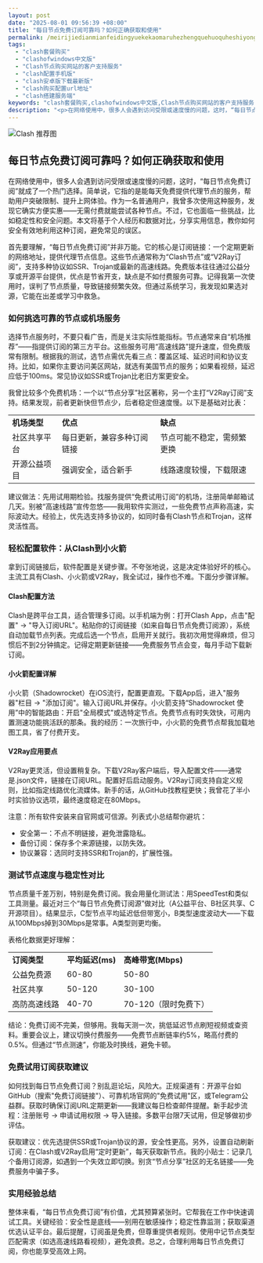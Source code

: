 ```yaml
---
layout: post
date: "2025-08-01 09:56:39 +08:00"
title: "每日节点免费订阅可靠吗？如何正确获取和使用"
permalink: /meirijiedianmianfeidingyuekekaomaruhezhengquehuoquheshiyong/
tags:
  - "clash套餐购买"
  - "clashofwindows中文版"
  - "Clash节点购买网站的客户支持服务"
  - "clash配置手机版"
  - "clash安卓版下载最新版"
  - "clash购买配置url地址"
  - "clash搭建服务端"
keywords: "clash套餐购买,clashofwindows中文版,Clash节点购买网站的客户支持服务,clash配置手机版,clash安卓版下载最新版,clash购买配置url地址,clash搭建服务端"
description: "<p>在网络使用中，很多人会遇到访问受限或速度慢的问题，这时，“每日节点免费订阅”就成了一个热门选择。简单说，它指的是能每天免费提供代理节点的服务，帮助用户突破限制、提升上网体验。作为一名普通用户，我曾多次使用这种服务，发现它确实方便实惠——无需付费就能尝试各种节点。不过，它也面临一些挑战，比如稳定性和安全问题。本文将基于个人经历和数据对比，分享实用信息，教你如何安全有效地利用这种订阅，避免常见的误区。</p>"
---
```


![Clash 推荐图](https://clashjd.github.io/assets/img/clash订阅节点购买.png)

## 每日节点免费订阅可靠吗？如何正确获取和使用

<p>在网络使用中，很多人会遇到访问受限或速度慢的问题，这时，“每日节点免费订阅”就成了一个热门选择。简单说，它指的是能每天免费提供代理节点的服务，帮助用户突破限制、提升上网体验。作为一名普通用户，我曾多次使用这种服务，发现它确实方便实惠——无需付费就能尝试各种节点。不过，它也面临一些挑战，比如稳定性和安全问题。本文将基于个人经历和数据对比，分享实用信息，教你如何安全有效地利用这种订阅，避免常见的误区。</p>
<p>首先要理解，“每日节点免费订阅”并非万能。它的核心是订阅链接：一个定期更新的网络地址，提供代理节点信息。这些节点通常称为“Clash节点”或“V2Ray订阅”，支持多种协议如SSR、Trojan或最新的高速线路。免费版本往往通过公益分享或开源平台提供，优点是节省开支，缺点是不如付费服务可靠。记得我第一次使用时，误判了节点质量，导致链接频繁失效。但通过系统学习，我发现如果选对源，它能在出差或学习中救急。</p>
<h3>如何挑选可靠的节点或机场服务</h3>
<p>选择节点服务时，不要只看广告，而是关注实际性能指标。节点通常来自“机场推荐”——指提供订阅的第三方平台。这些服务可用“高速线路”提升速度，但免费版常有限制。根据我的测试，选节点需优先看三点：覆盖区域、延迟时间和协议支持。比如，如果你主要访问美区网站，就选有美国节点的服务；如果看视频，延迟应低于100ms。常见协议如SSR或Trojan比老旧方案更安全。</p>
<p>我曾比较多个免费机场：一个以“节点分享”社区著称，另一个主打“V2Ray订阅”支持。结果发现，前者更新快但节点少，后者稳定但速度慢。以下是基础对比表：</p>
<table>
<tr><td><strong>机场类型</strong></td><td><strong>优点</strong></td><td><strong>缺点</strong></td></tr>
<tr><td>社区共享平台</td><td>每日更新，兼容多种订阅链接</td><td>节点可能不稳定，需频繁更换</td></tr>
<tr><td>开源公益项目</td><td>强调安全，适合新手</td><td>线路速度较慢，下载限速</td></tr>
</table>
<p>建议做法：先用试用期检验。找服务提供“免费试用订阅”的机场，注册简单邮箱试几天。别被“高速线路”宣传忽悠——我用软件实测过，一些免费节点声称高速，实际波动大。经验上，优先选支持多协议的，如同时备有Clash节点和Trojan，这样灵活性高。</p>
<h3>轻松配置软件：从Clash到小火箭</h3>
<p>拿到订阅链接后，软件配置是关键步骤。不夸张地说，这是决定体验好坏的核心。主流工具有Clash、小火箭或V2Ray，我全试过，操作也不难。下面分步骤详解。</p>
<h4>Clash配置方法</h4>
<p>Clash是跨平台工具，适合管理多订阅。以手机端为例：打开Clash App，点击"配置" → "导入订阅URL"。粘贴你的订阅链接（如来自每日节点免费订阅源），系统自动加载节点列表。完成后选一个节点，启用开关就行。我初次用觉得麻烦，但习惯后不到2分钟搞定。记得定期更新链接——免费服务节点会变，每月手动下载新订阅。</p>
<h4>小火箭配置详解</h4>
<p>小火箭（Shadowrocket）在iOS流行，配置更直观。下载App后，进入"服务器"栏目 → "添加订阅"。输入订阅URL并保存。小火箭支持“Shadowrocket 使用”中的智能路由：开启"全局模式"或选特定节点。免费节点有时失效快，可用内置测速功能挑活跃的那条。我的经历：一次旅行中，小火箭的免费节点帮我加载地图工具，省了付费开支。</p>
<h4>V2Ray应用要点</h4>
<p>V2Ray更灵活，但设置稍复杂。下载V2Ray客户端后，导入配置文件——通常是.json文件，链接在订阅URL。配置好后启动服务。V2Ray订阅支持自定义规则，比如指定线路优化流媒体。新手的话，从GitHub找教程更快；我曾花了半小时实验协议选项，最终速度稳定在80Mbps。</p>
<p>注意：所有软件安装来自官网或可信源。列表式小总结帮你避坑：</p>
<ul>
<li>安全第一：不点不明链接，避免泄露隐私。</li>
<li>备份订阅：保存多个来源链接，以防失效。</li>
<li>协议兼容：选同时支持SSR和Trojan的，扩展性强。</li>
</ul>
<h3>测试节点速度与稳定性对比</h3>
<p>节点质量千差万别，特别是免费订阅。我会用量化测试法：用SpeedTest和类似工具测量。最近对三个“每日节点免费订阅源”做对比（A公益平台、B社区共享、C开源项目）。结果显示，C型节点平均延迟低但带宽小，B类型速度波动大——下载从100Mbps掉到30Mbps是常事。A类型则更均衡。</p>
<p>表格化数据更好理解：</p>
<table>
<tr><td><strong>订阅类型</strong></td><td><strong>平均延迟(ms)</strong></td><td><strong>高峰带宽(Mbps)</strong></td></tr>
<tr><td>公益免费源</td><td>60-80</td><td>50-80</td></tr>
<tr><td>社区共享</td><td>50-120</td><td>30-100</td></tr>
<tr><td>高防高速线路</td><td>40-70</td><td>70-120（限时免费下）</td></tr>
</table>
<p>结论：免费订阅不完美，但够用。我每天测一次，挑低延迟节点刷短视频或查资料。重要会议上，建议切换付费服务——免费节点断链率约5%，略高付费的0.5%。但通过“节点测速”，你能及时换线，避免卡顿。</p>
<h3>免费试用订阅获取建议</h3>
<p>如何找到每日节点免费订阅？别乱逛论坛，风险大。正规渠道有：开源平台如GitHub（搜索"免费订阅链接"）、可靠机场官网的"免费试用"区，或Telegram公益群。获取时确保订阅URL定期更新——我建议每日检查邮件提醒。新手起步流程：注册账号 → 申请试用权限 → 导入链接。多数平台限7天试用，但足够做初步评估。</p>
<p>获取建议：优先选提供SSR或Trojan协议的源，安全性更高。另外，设置自动刷新订阅：在Clash或V2Ray启用“定时更新”，每天获取新节点。我的小贴士：记录几个备用订阅源，如遇到一个失效立即切换。别贪“节点分享”社区的无名链接——免费服务中骗子多。</p>
<h3>实用经验总结</h3>
<p>整体来看，“每日节点免费订阅”有价值，尤其预算紧张时。它帮我在工作中快速调试工具。关键经验：安全性是底线——别用在敏感操作；稳定性靠监测；获取渠道优选认证平台。最后提醒，订阅虽是免费，但尊重提供者规则。使用中记节点类型匹配需求（如选高速线路看视频），避免浪费。总之，合理利用每日节点免费订阅，你也能享受高效上网。</p>